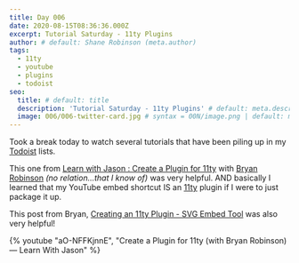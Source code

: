 ```yaml
---
title: Day 006
date: 2020-08-15T08:36:36.000Z
excerpt: Tutorial Saturday - 11ty Plugins
author: # default: Shane Robinson (meta.author)
tags:
  - 11ty
  - youtube
  - plugins
  - todoist
seo:
  title: # default: title
  description: 'Tutorial Saturday - 11ty Plugins' # default: meta.description
  image: 006/006-twitter-card.jpg # syntax = 00N/image.png | default: meta.image
---
```


Took a break today to watch several tutorials that have been piling up in my [Todoist](https://todoist.com/) lists.

This one from [Learn with Jason : Create a Plugin for 11ty](https://www.learnwithjason.dev/create-a-plugin-for-11ty) with [Bryan Robinson](https://twitter.com/brob) _(no relation...that I know of)_ was very helpful. AND basically I learned that my YouTube embed shortcut IS an [11ty](https://11ty.dev) plugin if I were to just package it up.

This post from Bryan, [Creating an 11ty Plugin - SVG Embed Tool](https://bryanlrobinson.com/blog/creating-11ty-plugin-embed-svg-contents/) was also very helpful!

{% youtube "aO-NFFKjnnE", "Create a Plugin for 11ty (with Bryan Robinson) — Learn With Jason" %}
